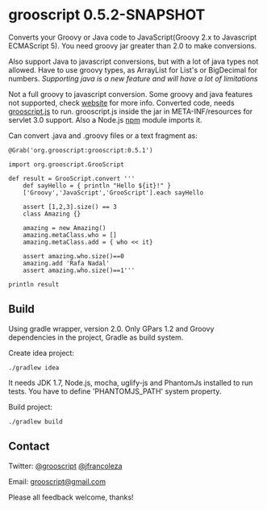grooscript 0.5.2-SNAPSHOT
=========================

Converts your Groovy or Java code to JavaScript(Groovy 2.x to Javascript ECMAScript 5). You need groovy jar greater than 2.0 to make conversions.

Also support Java to javascript conversions, but with a lot of java types not allowed. Have to use groovy types, as ArrayList for List's or BigDecimal for numbers. *Supporting java is a new feature and will have a lot of limitations*

Not a full groovy to javascript conversion. Some groovy and java features not supported, check [website](http://grooscript.org) for more info. Converted code, needs [grooscript.js](https://github.com/chiquitinxx/grooscript/blob/master/src/main/resources/META-INF/resources/grooscript.js) to run. grooscript.js inside the jar in META-INF/resources for servlet 3.0 support. Also a Node.js [npm](http://www.npmjs.org/package/grooscript) module imports it.

Can convert .java and .groovy files or a text fragment as:

    @Grab('org.grooscript:grooscript:0.5.1')

    import org.grooscript.GrooScript

    def result = GrooScript.convert '''
        def sayHello = { println "Hello ${it}!" }
        ['Groovy','JavaScript','GrooScript'].each sayHello

        assert [1,2,3].size() == 3
        class Amazing {}

        amazing = new Amazing()
        amazing.metaClass.who = []
        amazing.metaClass.add = { who << it}

        assert amazing.who.size()==0
        amazing.add 'Rafa Nadal'
        assert amazing.who.size()==1'''

    println result

Build
-----
Using gradle wrapper, version 2.0. Only GPars 1.2 and Groovy dependencies in the project, Gradle as build system.

Create idea project:

    ./gradlew idea

It needs JDK 1.7, Node.js, mocha, uglify-js and PhantomJs installed to run tests. You have to define 'PHANTOMJS_PATH' system property.

Build project:

    ./gradlew build

Contact
-------

Twitter: [@grooscript](http://twitter.com/grooscript) [@jfrancoleza](http://twitter.com/jfrancoleza)

Email: <grooscript@gmail.com>

Please all feedback welcome, thanks!
